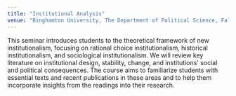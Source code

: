 ```yaml
---
title: "Institutional Analysis"
venue: "Binghamton University, The Department of Political Science, Fall 2024"
---
```


This seminar introduces students to the theoretical framework of new institutionalism, focusing on rational choice institutionalism, historical institutionalism, and sociological institutionalism. We will review key literature on institutional design, stability, change, and institutions' social and political consequences. The course aims to familiarize students with essential texts and recent publications in these areas and to help them incorporate insights from the readings into their research.  

